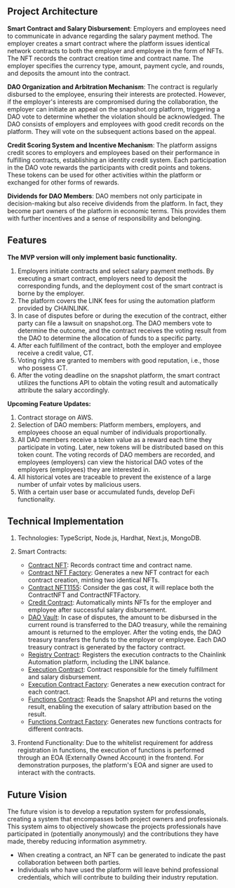 <!--
 * @Author: Wmengti 0x3ceth@gmail.com
 * @LastEditTime: 2023-07-01 10:04:54
 * @Description: 
-->
## Project Architecture
**Smart Contract and Salary Disbursement**: Employers and employees need to communicate in advance regarding the salary payment method. The employer creates a smart contract where the platform issues identical network contracts to both the employer and employee in the form of NFTs. The NFT records the contract creation time and contract name. The employer specifies the currency type, amount, payment cycle, and rounds, and deposits the amount into the contract.

**DAO Organization and Arbitration Mechanism**: The contract is regularly disbursed to the employee, ensuring their interests are protected. However, if the employer's interests are compromised during the collaboration, the employer can initiate an appeal on the snapshot.org platform, triggering a DAO vote to determine whether the violation should be acknowledged. The DAO consists of employers and employees with good credit records on the platform. They will vote on the subsequent actions based on the appeal.

**Credit Scoring System and Incentive Mechanism**: The platform assigns credit scores to employers and employees based on their performance in fulfilling contracts, establishing an identity credit system. Each participation in the DAO vote rewards the participants with credit points and tokens. These tokens can be used for other activities within the platform or exchanged for other forms of rewards.

**Dividends for DAO Members**: DAO members not only participate in decision-making but also receive dividends from the platform. In fact, they become part owners of the platform in economic terms. This provides them with further incentives and a sense of responsibility and belonging.


## Features

**The MVP version will only implement basic functionality.**

1. Employers initiate contracts and select salary payment methods. By executing a smart contract, employers need to deposit the corresponding funds, and the deployment cost of the smart contract is borne by the employer.
2. The platform covers the LINK fees for using the automation platform provided by CHAINLINK.
3. In case of disputes before or during the execution of the contract, either party can file a lawsuit on snapshot.org. The DAO members vote to determine the outcome, and the contract receives the voting result from the DAO to determine the allocation of funds to a specific party.
4. After each fulfillment of the contract, both the employer and employee receive a credit value, CT.
5. Voting rights are granted to members with good reputation, i.e., those who possess CT.
6. After the voting deadline on the snapshot platform, the smart contract utilizes the functions API to obtain the voting result and automatically attribute the salary accordingly.

**Upcoming Feature Updates:**

1. Contract storage on AWS.
2. Selection of DAO members: Platform members, employers, and employees choose an equal number of individuals proportionally.
3. All DAO members receive a token value as a reward each time they participate in voting. Later, new tokens will be distributed based on this token count. The voting records of DAO members are recorded, and employees (employers) can view the historical DAO votes of the employers (employees) they are interested in.
4. All historical votes are traceable to prevent the existence of a large number of unfair votes by malicious users.
5. With a certain user base or accumulated funds, develop DeFi functionality.

## Technical Implementation

1. Technologies: TypeScript, Node.js, Hardhat, Next.js, MongoDB.
2. Smart Contracts:
    - [Contract NFT](https://github.com/Wmengti/SmartPayroll/blob/main/hardhat/contracts/ContractNFT.sol): Records contract time and contract name.
    - [Contract NFT Factory](https://github.com/Wmengti/SmartPayroll/blob/main/hardhat/contracts/ContractNFTFactory.sol): Generates a new NFT contract for each contract creation, minting two identical NFTs.
    - [Contract NFT1155](https://github.com/Wmengti/SmartPayroll/blob/main/hardhat/contracts/ContractNFT1155.sol): Consider the gas cost, it will replace both the ContractNFT and ContractNFTFactory.
    - [Credit Contract](https://github.com/Wmengti/SmartPayroll/blob/main/hardhat/contracts/CreditToken.sol): Automatically mints NFTs for the employer and employee after successful salary disbursement.
    - [DAO Vault](https://github.com/Wmengti/SmartPayroll/blob/main/hardhat/contracts/DAOVault.sol): In case of disputes, the amount to be disbursed in the current round is transferred to the DAO treasury, while the remaining amount is returned to the employer. After the voting ends, the DAO treasury transfers the funds to the employer or employee. Each DAO treasury contract is generated by the factory contract.
    - [Registry Contract](https://github.com/Wmengti/SmartPayroll/blob/main/hardhat/contracts/KeeperAutoSelfRegister.sol): Registers the execution contracts to the Chainlink Automation platform, including the LINK balance.
    - [Execution Contract](https://github.com/Wmengti/SmartPayroll/blob/main/hardhat/contracts/SmartPayrollByTime.sol): Contract responsible for the timely fulfillment and salary disbursement.
    - [Execution Contract Factory](https://github.com/Wmengti/SmartPayroll/blob/main/hardhat/contracts/SmartPayrollFactory.sol): Generates a new execution contract for each contract.
    - [Functions Contract](https://github.com/Wmengti/SmartPayroll/blob/main/hardhat/contracts/AutomatedFunctions.sol): Reads the Snapshot API and returns the voting result, enabling the execution of salary attribution based on the result.
    - [Functions Contract Factory](https://github.com/Wmengti/SmartPayroll/blob/main/hardhat/contracts/FunctionsFactory.sol): Generates new functions contracts for different contracts.

3. Frontend Functionality:
   Due to the whitelist requirement for address registration in functions, the execution of functions is performed through an EOA (Externally Owned Account) in the frontend. For demonstration purposes, the platform's EOA and signer are used to interact with the contracts.

## Future Vision

The future vision is to develop a reputation system for professionals, creating a system that encompasses both project owners and professionals. This system aims to objectively showcase the projects professionals have participated in (potentially anonymously) and the contributions they have made, thereby reducing information asymmetry.

- When creating a contract, an NFT can be generated to indicate the past collaboration between both parties.
- Individuals who have used the platform will leave behind professional credentials, which will contribute to building their industry reputation.

